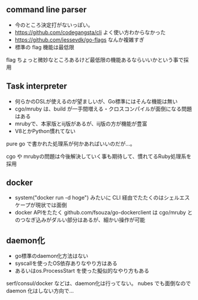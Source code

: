 command line parser
-------------------

* 今のところ決定打がないっぽい。
* https://github.com/codegangsta/cli よく使い方わからなかった
* https://github.com/jessevdk/go-flags なんか複雑すぎ
* 標準の flag 機能は最低限

flag ちょっと微妙なところあるけど最低限の機能あるならいいかという事で採用

Task interpreter
----------------

* 何らかのDSLが使えるのが望ましいが、Go標準にはそんな機能は無い
* cgo/mruby は、build が一手間増える・クロスコンパイルが面倒になる問題はある
* mrubyで、本家版とiij版があるが、iij版の方が機能が豊富
* V8とかPython慣れてない

pure go で書かれた処理系が何かあればいいのだが…。

cgo や mrubyの問題は今後解決していく事も期待して、慣れてるRuby処理系を採用

docker
------

* system("docker run -d hoge") みたいに CLI 経由でたたくのはシェルエスケープが現状では面倒
* docker APIをたたく github.com/fsouza/go-dockerclient は cgo/mruby とのつなぎ込みがダルい部分はあるが、細かい操作が可能

daemon化
--------

* go標準のdaemon化方法はない
* syscallを使ったOS依存ありなやり方はある
* あるいはos.ProcessStart を使った擬似的なやり方もある

serf/consul/docker などは、daemon化は行ってない。
nubes でも面倒なので daemon 化はしない方向で…
